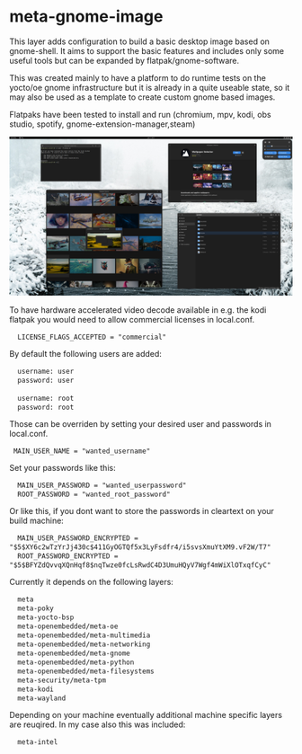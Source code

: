 # meta-gnome-image

This layer adds configuration to build a basic desktop image based on gnome-shell.
It aims to support the basic features and includes only some useful tools but can
be expanded by flatpak/gnome-software.

This was created mainly to have a platform to do runtime tests on the yocto/oe gnome
infrastructure but it is already in a quite useable state, so it may also be used as a
template to create custom gnome based images.

Flatpaks have been tested to install and run (chromium, mpv, kodi, obs studio, spotify,
gnome-extension-manager,steam)

![Screenshot](https://github.com/MarkusVolk/meta-gnome-image/blob/master/Screenshot.jpg?raw=true)

To have hardware accelerated video decode available in e.g. the kodi flatpak you would
need to allow commercial licenses in local.conf.

```
  LICENSE_FLAGS_ACCEPTED = "commercial"
```
By default the following users are added:

```
  username: user
  password: user

  username: root
  password: root
```

Those can be overriden by setting your desired user and passwords in local.conf.

 ```
  MAIN_USER_NAME = "wanted_username"
```

Set your passwords like this:

```
  MAIN_USER_PASSWORD = "wanted_userpassword"
  ROOT_PASSWORD = "wanted_root_password"
```

Or like this, if you dont want to store the passwords in cleartext on your build machine:

```
  MAIN_USER_PASSWORD_ENCRYPTED = "$5$XY6c2wTzYrJj430c$411GyOGTQf5x3LyFsdfr4/i5svsXmuYtXM9.vF2W/T7"
  ROOT_PASSWORD_ENCRYPTED = "$5$BFYZdQvvqXQnHqf8$nqTwze0fcLsRwdC4D3UmuHQyV7Wgf4mWiXlOTxqfCyC"
```

Currently it depends on the following layers:

```
  meta
  meta-poky
  meta-yocto-bsp
  meta-openembedded/meta-oe
  meta-openembedded/meta-multimedia
  meta-openembedded/meta-networking
  meta-openembedded/meta-gnome
  meta-openembedded/meta-python
  meta-openembedded/meta-filesystems
  meta-security/meta-tpm
  meta-kodi
  meta-wayland
```

Depending on your machine eventually additional machine specific layers are reuqired.
In my case also this was included:


```
  meta-intel
```
